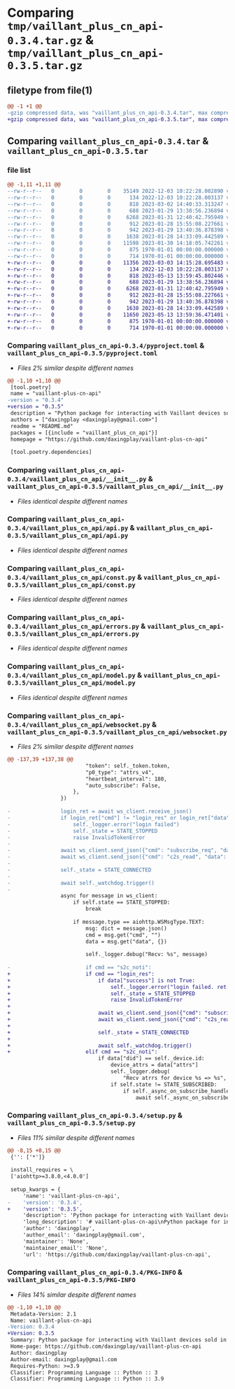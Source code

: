 # Comparing `tmp/vaillant_plus_cn_api-0.3.4.tar.gz` & `tmp/vaillant_plus_cn_api-0.3.5.tar.gz`

## filetype from file(1)

```diff
@@ -1 +1 @@
-gzip compressed data, was "vaillant_plus_cn_api-0.3.4.tar", max compression
+gzip compressed data, was "vaillant_plus_cn_api-0.3.5.tar", max compression
```

## Comparing `vaillant_plus_cn_api-0.3.4.tar` & `vaillant_plus_cn_api-0.3.5.tar`

### file list

```diff
@@ -1,11 +1,11 @@
--rw-r--r--   0        0        0    35149 2022-12-03 10:22:28.002890 vaillant_plus_cn_api-0.3.4/LICENSE
--rw-r--r--   0        0        0      134 2022-12-03 10:22:28.003137 vaillant_plus_cn_api-0.3.4/README.md
--rw-r--r--   0        0        0      818 2023-03-02 14:40:33.313247 vaillant_plus_cn_api-0.3.4/pyproject.toml
--rw-r--r--   0        0        0      688 2023-01-29 13:38:56.236894 vaillant_plus_cn_api-0.3.4/vaillant_plus_cn_api/__init__.py
--rw-r--r--   0        0        0     6268 2023-01-31 12:40:42.795949 vaillant_plus_cn_api-0.3.4/vaillant_plus_cn_api/api.py
--rw-r--r--   0        0        0      912 2023-01-28 15:55:08.227661 vaillant_plus_cn_api-0.3.4/vaillant_plus_cn_api/const.py
--rw-r--r--   0        0        0      942 2023-01-29 13:40:36.878398 vaillant_plus_cn_api-0.3.4/vaillant_plus_cn_api/errors.py
--rw-r--r--   0        0        0     1638 2023-01-28 14:33:09.442589 vaillant_plus_cn_api-0.3.4/vaillant_plus_cn_api/model.py
--rw-r--r--   0        0        0    11598 2023-01-30 14:18:05.742261 vaillant_plus_cn_api-0.3.4/vaillant_plus_cn_api/websocket.py
--rw-r--r--   0        0        0      875 1970-01-01 00:00:00.000000 vaillant_plus_cn_api-0.3.4/setup.py
--rw-r--r--   0        0        0      714 1970-01-01 00:00:00.000000 vaillant_plus_cn_api-0.3.4/PKG-INFO
+-rw-r--r--   0        0        0    11356 2023-03-03 14:15:28.695483 vaillant_plus_cn_api-0.3.5/LICENSE
+-rw-r--r--   0        0        0      134 2022-12-03 10:22:28.003137 vaillant_plus_cn_api-0.3.5/README.md
+-rw-r--r--   0        0        0      818 2023-05-13 13:59:45.802446 vaillant_plus_cn_api-0.3.5/pyproject.toml
+-rw-r--r--   0        0        0      688 2023-01-29 13:38:56.236894 vaillant_plus_cn_api-0.3.5/vaillant_plus_cn_api/__init__.py
+-rw-r--r--   0        0        0     6268 2023-01-31 12:40:42.795949 vaillant_plus_cn_api-0.3.5/vaillant_plus_cn_api/api.py
+-rw-r--r--   0        0        0      912 2023-01-28 15:55:08.227661 vaillant_plus_cn_api-0.3.5/vaillant_plus_cn_api/const.py
+-rw-r--r--   0        0        0      942 2023-01-29 13:40:36.878398 vaillant_plus_cn_api-0.3.5/vaillant_plus_cn_api/errors.py
+-rw-r--r--   0        0        0     1638 2023-01-28 14:33:09.442589 vaillant_plus_cn_api-0.3.5/vaillant_plus_cn_api/model.py
+-rw-r--r--   0        0        0    11650 2023-05-13 13:59:36.471401 vaillant_plus_cn_api-0.3.5/vaillant_plus_cn_api/websocket.py
+-rw-r--r--   0        0        0      875 1970-01-01 00:00:00.000000 vaillant_plus_cn_api-0.3.5/setup.py
+-rw-r--r--   0        0        0      714 1970-01-01 00:00:00.000000 vaillant_plus_cn_api-0.3.5/PKG-INFO
```

### Comparing `vaillant_plus_cn_api-0.3.4/pyproject.toml` & `vaillant_plus_cn_api-0.3.5/pyproject.toml`

 * *Files 2% similar despite different names*

```diff
@@ -1,10 +1,10 @@
 [tool.poetry]
 name = "vaillant-plus-cn-api"
-version = "0.3.4"
+version = "0.3.5"
 description = "Python package for interacting with Vaillant devices sold in China mainland using API"
 authors = ["daxingplay <daxingplay@gmail.com>"]
 readme = "README.md"
 packages = [{include = "vaillant_plus_cn_api"}]
 homepage = "https://github.com/daxingplay/vaillant-plus-cn-api"
 
 [tool.poetry.dependencies]
```

### Comparing `vaillant_plus_cn_api-0.3.4/vaillant_plus_cn_api/__init__.py` & `vaillant_plus_cn_api-0.3.5/vaillant_plus_cn_api/__init__.py`

 * *Files identical despite different names*

### Comparing `vaillant_plus_cn_api-0.3.4/vaillant_plus_cn_api/api.py` & `vaillant_plus_cn_api-0.3.5/vaillant_plus_cn_api/api.py`

 * *Files identical despite different names*

### Comparing `vaillant_plus_cn_api-0.3.4/vaillant_plus_cn_api/const.py` & `vaillant_plus_cn_api-0.3.5/vaillant_plus_cn_api/const.py`

 * *Files identical despite different names*

### Comparing `vaillant_plus_cn_api-0.3.4/vaillant_plus_cn_api/errors.py` & `vaillant_plus_cn_api-0.3.5/vaillant_plus_cn_api/errors.py`

 * *Files identical despite different names*

### Comparing `vaillant_plus_cn_api-0.3.4/vaillant_plus_cn_api/model.py` & `vaillant_plus_cn_api-0.3.5/vaillant_plus_cn_api/model.py`

 * *Files identical despite different names*

### Comparing `vaillant_plus_cn_api-0.3.4/vaillant_plus_cn_api/websocket.py` & `vaillant_plus_cn_api-0.3.5/vaillant_plus_cn_api/websocket.py`

 * *Files 2% similar despite different names*

```diff
@@ -137,39 +137,38 @@
                         "token": self._token.token,
                         "p0_type": "attrs_v4",
                         "heartbeat_interval": 180,
                         "auto_subscribe": False,
                     },
                 })
 
-                login_ret = await ws_client.receive_json()
-                if login_ret["cmd"] != "login_res" or login_ret["data"]["success"] is not True:
-                    self._logger.error("login failed")
-                    self._state = STATE_STOPPED
-                    raise InvalidTokenError
-
-                await ws_client.send_json({"cmd": "subscribe_req", "data": [{"did": self._device.id}]})
-                await ws_client.send_json({"cmd": "c2s_read", "data": {"did": self._device.id}})
-
-                self._state = STATE_CONNECTED
-
-                await self._watchdog.trigger()
-
                 async for message in ws_client:
                     if self.state == STATE_STOPPED:
                         break
 
                     if message.type == aiohttp.WSMsgType.TEXT:
                         msg: dict = message.json()
                         cmd = msg.get("cmd", "")
                         data = msg.get("data", {})
 
                         self._logger.debug("Recv: %s", message)
 
-                        if cmd == "s2c_noti":
+                        if cmd == "login_res":
+                            if data["success"] is not True:
+                                self._logger.error("login failed. ret: %s", data)
+                                self._state = STATE_STOPPED
+                                raise InvalidTokenError
+
+                            await ws_client.send_json({"cmd": "subscribe_req", "data": [{"did": self._device.id}]})
+                            await ws_client.send_json({"cmd": "c2s_read", "data": {"did": self._device.id}})
+
+                            self._state = STATE_CONNECTED
+
+                            await self._watchdog.trigger()
+                        elif cmd == "s2c_noti":
                             if data["did"] == self._device.id:
                                 device_attrs = data["attrs"]
                                 self._logger.debug(
                                     "Recv atrrs for device %s => %s", data["did"], device_attrs)
                                 if self.state != STATE_SUBSCRIBED:
                                     if self._async_on_subscribe_handler is not None:
                                         await self._async_on_subscribe_handler(device_attrs)
```

### Comparing `vaillant_plus_cn_api-0.3.4/setup.py` & `vaillant_plus_cn_api-0.3.5/setup.py`

 * *Files 11% similar despite different names*

```diff
@@ -8,15 +8,15 @@
 {'': ['*']}
 
 install_requires = \
 ['aiohttp>=3.8.0,<4.0.0']
 
 setup_kwargs = {
     'name': 'vaillant-plus-cn-api',
-    'version': '0.3.4',
+    'version': '0.3.5',
     'description': 'Python package for interacting with Vaillant devices sold in China mainland using API',
     'long_description': '# vaillant-plus-cn-api\nPython package for interacting with Vaillant devices sold in China mainland through APIs in Vaillant plus app.\n',
     'author': 'daxingplay',
     'author_email': 'daxingplay@gmail.com',
     'maintainer': 'None',
     'maintainer_email': 'None',
     'url': 'https://github.com/daxingplay/vaillant-plus-cn-api',
```

### Comparing `vaillant_plus_cn_api-0.3.4/PKG-INFO` & `vaillant_plus_cn_api-0.3.5/PKG-INFO`

 * *Files 14% similar despite different names*

```diff
@@ -1,10 +1,10 @@
 Metadata-Version: 2.1
 Name: vaillant-plus-cn-api
-Version: 0.3.4
+Version: 0.3.5
 Summary: Python package for interacting with Vaillant devices sold in China mainland using API
 Home-page: https://github.com/daxingplay/vaillant-plus-cn-api
 Author: daxingplay
 Author-email: daxingplay@gmail.com
 Requires-Python: >=3.9
 Classifier: Programming Language :: Python :: 3
 Classifier: Programming Language :: Python :: 3.9
```

